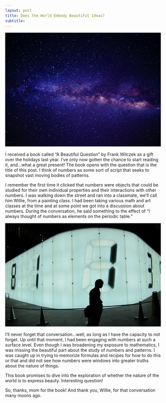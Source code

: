 ```yaml
---
layout: post
title: Does the World Embody Beautiful Ideas?
subtitle: 
---
```

<div style="text-align:center"><img src="../img/blog_images/beautiful_ideas/pics_from_stocksnap_io/DIKNMVOV9M.jpg"></div>

I received a book called “A Beautiful Question” by Frank Wilczek as a gift over the holidays last year. I’ve only now gotten the chance to start reading it, and…what a great present! The book opens with the question that is the title of this post. I think of numbers as some sort of script that seeks to snapshot vast moving bodies of patterns.

I remember the first time it clicked that numbers were objects that could be studied for their own individual properties and their interactions with other numbers. I was walking down the street and ran into a classmate, we’ll call him Willie, from a painting class. I had been taking various math and art classes at the time and at some point we got into a discussion about numbers. During the conversation, he said something to the effect of “I always thought of numbers as elements on the periodic table.”

<div style="text-align:center"><img src="../img/blog_images/beautiful_ideas/pics_from_stocksnap_io/E13520154A.jpg"></div>

I’ll never forget that conversation…well, as long as I have the capacity to not forget. Up until that moment, I had been engaging with numbers at such a surface level. Even though I was broadening my exposure to mathematics, I was missing the beautiful part about the study of numbers and patterns. I was caught up in trying to memorize formulas and recipes for how to do this or that and did not see how numbers were windows into greater truths about the nature of things.

This book promises to dive into the exploration of whether the nature of the world is to express beauty. Interesting question!

So, thanks, mom for the book! And thank you, Willie, for that conversation many moons ago.